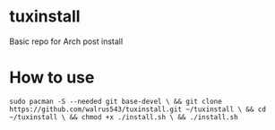 # tuxinstall
Basic repo for Arch post install

# How to use
`sudo pacman -S --needed git base-devel \
  && git clone https://github.com/walrus543/tuxinstall.git ~/tuxinstall \
  && cd ~/tuxinstall \
  && chmod +x ./install.sh \
  && ./install.sh`
